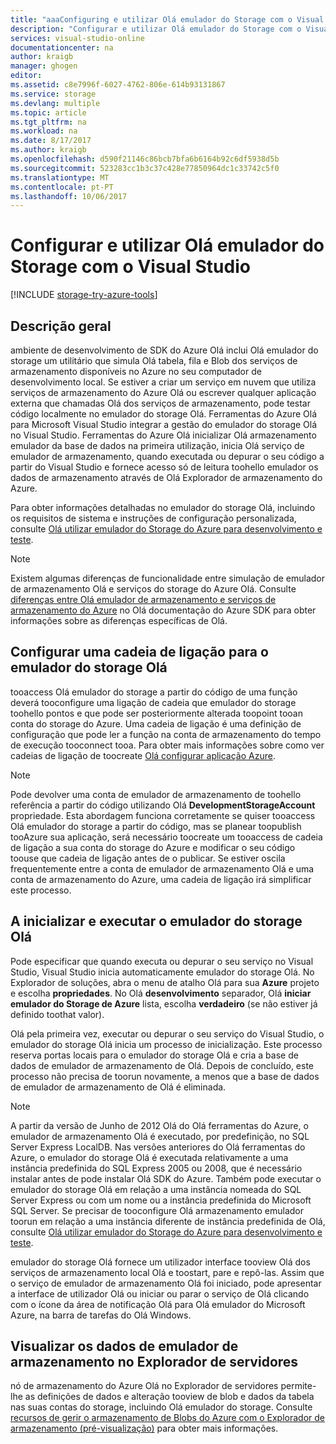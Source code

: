 ```yaml
---
title: "aaaConfiguring e utilizar Olá emulador do Storage com o Visual Studio | Microsoft Docs"
description: "Configurar e utilizar Olá emulador do Storage com o Visual Studio"
services: visual-studio-online
documentationcenter: na
author: kraigb
manager: ghogen
editor: 
ms.assetid: c8e7996f-6027-4762-806e-614b93131867
ms.service: storage
ms.devlang: multiple
ms.topic: article
ms.tgt_pltfrm: na
ms.workload: na
ms.date: 8/17/2017
ms.author: kraigb
ms.openlocfilehash: d590f21146c86bcb7bfa6b6164b92c6df5938d5b
ms.sourcegitcommit: 523283cc1b3c37c428e77850964dc1c33742c5f0
ms.translationtype: MT
ms.contentlocale: pt-PT
ms.lasthandoff: 10/06/2017
---
```

# <a name="configuring-and-using-hello-storage-emulator-with-visual-studio"></a>Configurar e utilizar Olá emulador do Storage com o Visual Studio
[!INCLUDE [storage-try-azure-tools](../includes/storage-try-azure-tools.md)]

## <a name="overview"></a>Descrição geral
ambiente de desenvolvimento de SDK do Azure Olá inclui Olá emulador do storage um utilitário que simula Olá tabela, fila e Blob dos serviços de armazenamento disponíveis no Azure no seu computador de desenvolvimento local. Se estiver a criar um serviço em nuvem que utiliza serviços de armazenamento do Azure Olá ou escrever qualquer aplicação externa que chamadas Olá dos serviços de armazenamento, pode testar código localmente no emulador do storage Olá. Ferramentas do Azure Olá para Microsoft Visual Studio integrar a gestão do emulador do storage Olá no Visual Studio. Ferramentas do Azure Olá inicializar Olá armazenamento emulador da base de dados na primeira utilização, inicia Olá serviço de emulador de armazenamento, quando executada ou depurar o seu código a partir do Visual Studio e fornece acesso só de leitura toohello emulador os dados de armazenamento através de Olá Explorador de armazenamento do Azure.

Para obter informações detalhadas no emulador do storage Olá, incluindo os requisitos de sistema e instruções de configuração personalizada, consulte [Olá utilizar emulador do Storage do Azure para desenvolvimento e teste](storage/common/storage-use-emulator.md).

> [!NOTE]
> Existem algumas diferenças de funcionalidade entre simulação de emulador de armazenamento Olá e serviços do storage do Azure Olá. Consulte [diferenças entre Olá emulador de armazenamento e serviços de armazenamento do Azure](storage/common/storage-use-emulator.md) no Olá documentação do Azure SDK para obter informações sobre as diferenças específicas de Olá.
> 
> 

## <a name="configuring-a-connection-string-for-hello-storage-emulator"></a>Configurar uma cadeia de ligação para o emulador do storage Olá
tooaccess Olá emulador do storage a partir do código de uma função deverá tooconfigure uma ligação de cadeia que emulador do storage toohello pontos e que pode ser posteriormente alterada toopoint tooan conta do storage do Azure. Uma cadeia de ligação é uma definição de configuração que pode ler a função na conta de armazenamento do tempo de execução tooconnect tooa. Para obter mais informações sobre como ver cadeias de ligação de toocreate [Olá configurar aplicação Azure](https://msdn.microsoft.com/library/azure/2da5d6ce-f74d-45a9-bf6b-b3a60c5ef74e#BK_SettingsPage).

> [!NOTE]
> Pode devolver uma conta de emulador de armazenamento de toohello referência a partir do código utilizando Olá **DevelopmentStorageAccount** propriedade. Esta abordagem funciona corretamente se quiser tooaccess Olá emulador do storage a partir do código, mas se planear toopublish tooAzure sua aplicação, será necessário toocreate um tooaccess de cadeia de ligação a sua conta do storage do Azure e modificar o seu código toouse que cadeia de ligação antes de o publicar. Se estiver oscila frequentemente entre a conta de emulador de armazenamento Olá e uma conta de armazenamento do Azure, uma cadeia de ligação irá simplificar este processo.
> 
> 

## <a name="initializing-and-running-hello-storage-emulator"></a>A inicializar e executar o emulador do storage Olá
Pode especificar que quando executa ou depurar o seu serviço no Visual Studio, Visual Studio inicia automaticamente emulador do storage Olá. No Explorador de soluções, abra o menu de atalho Olá para sua **Azure** projeto e escolha **propriedades**. No Olá **desenvolvimento** separador, Olá **iniciar emulador do Storage de Azure** lista, escolha **verdadeiro** (se não estiver já definido toothat valor).

Olá pela primeira vez, executar ou depurar o seu serviço do Visual Studio, o emulador do storage Olá inicia um processo de inicialização. Este processo reserva portas locais para o emulador do storage Olá e cria a base de dados de emulador de armazenamento de Olá. Depois de concluído, este processo não precisa de toorun novamente, a menos que a base de dados de emulador de armazenamento de Olá é eliminada.

> [!NOTE]
> A partir da versão de Junho de 2012 Olá do Olá ferramentas do Azure, o emulador de armazenamento Olá é executado, por predefinição, no SQL Server Express LocalDB. Nas versões anteriores do Olá ferramentas do Azure, o emulador do storage Olá é executada relativamente a uma instância predefinida do SQL Express 2005 ou 2008, que é necessário instalar antes de pode instalar Olá SDK do Azure. Também pode executar o emulador do storage Olá em relação a uma instância nomeada do SQL Server Express ou com um nome ou a instância predefinida do Microsoft SQL Server. Se precisar de tooconfigure Olá armazenamento emulador toorun em relação a uma instância diferente de instância predefinida de Olá, consulte [Olá utilizar emulador do Storage do Azure para desenvolvimento e teste](storage/common/storage-use-emulator.md).
> 
> 

emulador do storage Olá fornece um utilizador interface tooview Olá dos serviços de armazenamento local Olá e toostart, pare e repô-las. Assim que o serviço de emulador de armazenamento Olá foi iniciado, pode apresentar a interface de utilizador Olá ou iniciar ou parar o serviço de Olá clicando com o ícone da área de notificação Olá para Olá emulador do Microsoft Azure, na barra de tarefas do Olá Windows.

## <a name="viewing-storage-emulator-data-in-server-explorer"></a>Visualizar os dados de emulador de armazenamento no Explorador de servidores
nó de armazenamento do Azure Olá no Explorador de servidores permite-lhe as definições de dados e alteração tooview de blob e dados da tabela nas suas contas do storage, incluindo Olá emulador do storage. Consulte [recursos de gerir o armazenamento de Blobs do Azure com o Explorador de armazenamento (pré-visualização)](https://docs.microsoft.com/azure/vs-azure-tools-storage-explorer-blobs) para obter mais informações.

